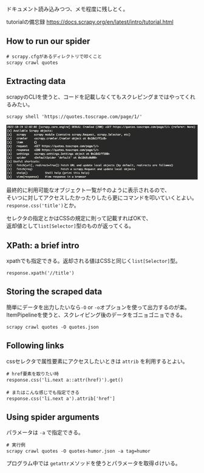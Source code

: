 ドキュメント読み込みつつ、メモ程度に残しとく。

tutorialの備忘録
https://docs.scrapy.org/en/latest/intro/tutorial.html

## How to run our spider
```shell
# scrapy.cfgがあるディレクトリで叩くこと
scrapy crawl quotes
```

## Extracting data

scrapyのCLIを使うと、コードを記載しなくてもスクレピングまではやってくれるみたい。
```shell
scrapy shell 'https://quotes.toscrape.com/page/1/' 
```
![img.png](img.png)

最終的に利用可能なオブジェクト一覧が↑のように表示されるので、  
そいつに対してアクセスしたかったりしたら更にコマンドを叩いていくとよい。  
`response.css('title')`とか。

セレクタの指定とかはCSSの規定に則って記載すればOKで、  
返却値として`list[Selector]`型のものが返ってくる。


## XPath: a brief intro

xpathでも指定できる。返却される値はCSSと同じく`list[Selector]`型。

```
response.xpath('//title')
```

## Storing the scraped data

簡単にデータを出力したいなら`-O` or `-o`オプションを使って出力するのが楽。  
ItemPipelineを使うと、スクレイピング後のデータをゴニョゴニョできる。  

```shell
scrapy crawl quotes -O quotes.json
```

## Following links

cssセレクタで属性要素にアクセスしたいときは `attrib` を利用するとよい。
```
# href要素を取りたい時
response.css('li.next a::attr(href)').get()

# またはこんな感じでも指定できる
response.css('li.next a').attrib['href']
```


## Using spider arguments
パラメータは `-a` で指定できる。
```shell
# 実行例
scrapy crawl quotes -O quotes-humor.json -a tag=humor
```

プログラム中では `getattr`メソッドを使うとパラメータを取得ｄけいる。



